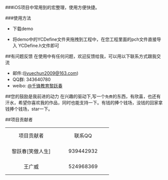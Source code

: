 

###iOS项目中常用到的宏整理，使用方便快捷。

###使用方法

* 下载demo

* 将demo中的YCDefine文件夹拖拽到工程中，在您工程里面的pch文件直接导入 YCDefine.h文件即可

##有问题反馈
在使用中有任何问题，欢迎反馈给我，可以用以下联系方式跟我交流

* 邮件:(liyuechun2009@163.com)
* QQ群: 343640780
* weibo: [@千锋教育黎跃春](http://weibo.com/mobiledevelopment)

##您的鼓励是我前进的动力
在兴趣的驱动下,写一个`免费`的东西，有欣喜，也还有汗水，希望你喜欢我的作品，同时也能支持一下。有钱的捧个钱场，没钱的回家拿钱捧个钱场，star一下。


##项目贡献者


<table>
    <tr align = 'center' height = '50'>
        <td width = '150' height = '50'>项目贡献者</td>
        <td width = '150' height = '50'>联系QQ</td>
    </tr>
    <tr align = 'center' height = '50'>
        <td width = '150' height = '50'>黎跃春[笑傲人生]</td>
        <td width = '150' height = '50'>939442932</td>
    </tr>
    <tr align = 'center' height = '50'>
        <td width = '150' height = '50'>王广威</td>
        <td width = '150' height = '50'>524968369</td>
    </tr>
</table>

